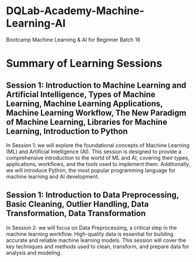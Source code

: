 # DQLab-Academy-Machine-Learning-AI
Bootcamp Machine Learning &amp; AI for Beginner Batch 16

# Summary of Learning Sessions

## **Session 1: Introduction to Machine Learning and Artificial Intelligence, Types of Machine Learning, Machine Learning Applications, Machine Learning Workflow, The New Paradigm of Machine Learning, Libraries for Machine Learning,  Introduction to Python** 
In Session 1: we will explore the foundational concepts of Machine Learning (ML) and Artificial Intelligence (AI). This session is designed to provide a comprehensive introduction to the world of ML and AI, covering their types, applications, workflows, and the tools used to implement them. Additionally, we will introduce Python, the most popular programming language for machine learning and AI development.

## **Session 1: Introduction to Data Preprocessing, Basic Cleaning, Outlier Handling, Data Transformation, Data Transformation** 
In Session 2: we will focus on Data Preprocessing, a critical step in the machine learning workflow. High-quality data is essential for building accurate and reliable machine learning models. This session will cover the key techniques and methods used to clean, transform, and prepare data for analysis and modeling.
